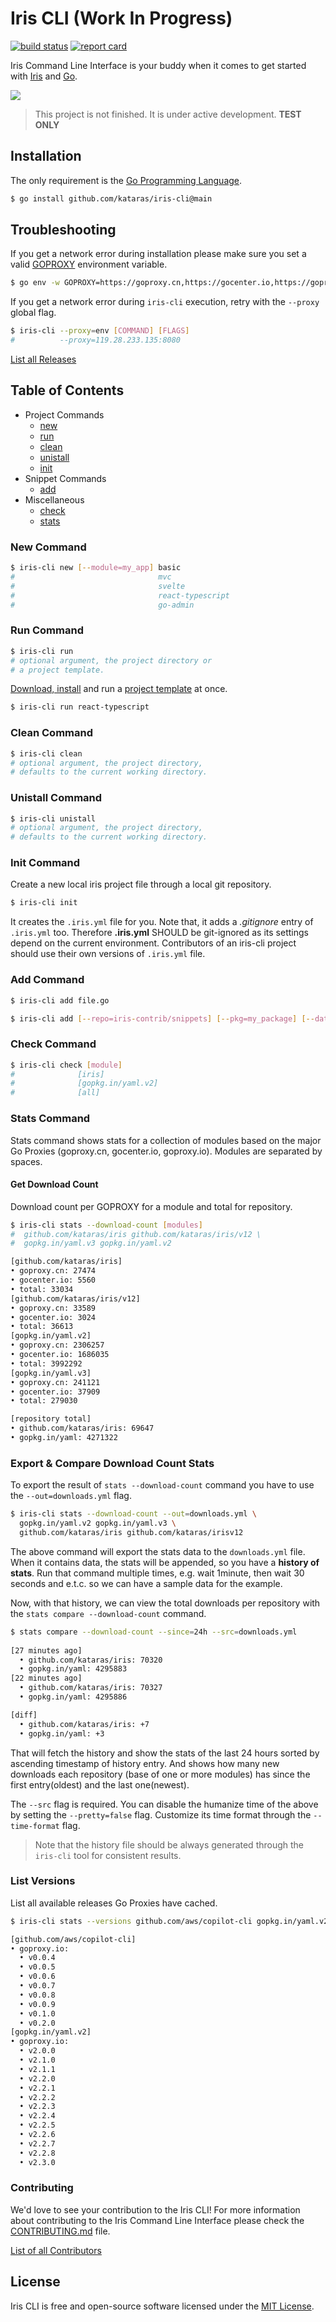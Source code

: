 # Iris CLI (Work In Progress)

[![build status](https://img.shields.io/github/workflow/status/kataras/iris-cli/CI/main?style=for-the-badge)](https://github.com/kataras/iris-cli/actions) [![report card](https://img.shields.io/badge/report%20card-a%2B-ff3333.svg?style=for-the-badge)](https://goreportcard.com/report/github.com/kataras/iris-cli)

Iris Command Line Interface is your buddy when it comes to get started with [Iris](https://github.com/kataras/iris) and [Go](https://golang.org/dl).

![](https://iris-go.com/images/iris-cli-screen.png)

> This project is not finished. It is under active development. **TEST ONLY**

## Installation

The only requirement is the [Go Programming Language](https://golang.org/dl).

```sh
$ go install github.com/kataras/iris-cli@main
```

## Troubleshooting

If you get a network error during installation please make sure you set a valid [GOPROXY](https://github.com/golang/go/wiki/Modules#are-there-always-on-module-repositories-and-enterprise-proxies) environment variable.

```sh
$ go env -w GOPROXY=https://goproxy.cn,https://gocenter.io,https://goproxy.io,direct
```

If you get a network error during `iris-cli` execution, retry with the `--proxy` global flag.

```sh
$ iris-cli --proxy=env [COMMAND] [FLAGS]
#          --proxy=119.28.233.135:8080
```

[List all Releases](https://github.com/kataras/iris-cli/releases)

## Table of Contents

* Project Commands
    * [new](#new-command)
    * [run](#run-command)
    * [clean](#clean-command)
    * [unistall](#unistall-command)
    * [init](#init-command)
* Snippet Commands
    * [add](#add-command)
* Miscellaneous
    * [check](#check-command)
    * [stats](#stats-command)

### New Command

```sh
$ iris-cli new [--module=my_app] basic
#                                mvc
#                                svelte
#                                react-typescript
#                                go-admin
```

### Run Command

```sh
$ iris-cli run
# optional argument, the project directory or
# a project template.
```

[Download, install](#new-command) and run a [project template](registry.yml) at once.

```sh
$ iris-cli run react-typescript
```

### Clean Command

```sh
$ iris-cli clean
# optional argument, the project directory,
# defaults to the current working directory.
```

### Unistall Command

```sh
$ iris-cli unistall
# optional argument, the project directory,
# defaults to the current working directory.
```

### Init Command

Create a new local iris project file through a local git repository.

```sh
$ iris-cli init
```

It creates the `.iris.yml` file for you. Note that, it adds a _.gitignore_ entry of `.iris.yml` too. Therefore **.iris.yml** SHOULD be git-ignored as its settings depend on the current environment. Contributors of an iris-cli project should use their own versions of `.iris.yml` file.

### Add Command

```sh
$ iris-cli add file.go
```

```sh
$ iris-cli add [--repo=iris-contrib/snippets] [--pkg=my_package] [--data=repo.json] [--replace=oldValue=newValue,oldValue2=newValue2] file.go[@version]
```

### Check Command

```sh
$ iris-cli check [module]  
#              [iris]
#              [gopkg.in/yaml.v2]
#              [all]
```

### Stats Command

Stats command shows stats for a collection of modules based on the
major Go Proxies (goproxy.cn, gocenter.io, goproxy.io). Modules are separated by spaces.

#### Get Download Count

Download count per GOPROXY for a module and total for repository.

```sh
$ iris-cli stats --download-count [modules]
#  github.com/kataras/iris github.com/kataras/iris/v12 \
#  gopkg.in/yaml.v3 gopkg.in/yaml.v2

[github.com/kataras/iris]
• goproxy.cn: 27474
• gocenter.io: 5560
• total: 33034
[github.com/kataras/iris/v12]
• goproxy.cn: 33589
• gocenter.io: 3024
• total: 36613
[gopkg.in/yaml.v2]
• goproxy.cn: 2306257
• gocenter.io: 1686035
• total: 3992292
[gopkg.in/yaml.v3]
• goproxy.cn: 241121
• gocenter.io: 37909
• total: 279030

[repository total]
• github.com/kataras/iris: 69647
• gopkg.in/yaml: 4271322
```

### Export & Compare Download Count Stats

To export the result of `stats --download-count` command you have to use the `--out=downloads.yml` flag.

```sh
$ iris-cli stats --download-count --out=downloads.yml \
  gopkg.in/yaml.v2 gopkg.in/yaml.v3 \
  github.com/kataras/iris github.com/kataras/irisv12
```

The above command will export the stats data to the `downloads.yml` file. When it contains data, the stats will be appended, so you have a **history of stats**. Run that command multiple times, e.g. wait 1minute, then wait 30 seconds and e.t.c. so we can have a sample data for the example.

Now, with that history, we can view the total downloads per repository with the `stats compare --download-count` command.

```sh
$ stats compare --download-count --since=24h --src=downloads.yml
          
[27 minutes ago]
  • github.com/kataras/iris: 70320
  • gopkg.in/yaml: 4295883
[22 minutes ago]
  • github.com/kataras/iris: 70327
  • gopkg.in/yaml: 4295886

[diff]
  • github.com/kataras/iris: +7
  • gopkg.in/yaml: +3
```

That will fetch the history and show the stats of the last 24 hours sorted by ascending timestamp of history entry. And shows how many new downloads each repository (base of one or more modules) has since the first entry(oldest) and the last one(newest).

The `--src` flag is required. You can disable the humanize time of the above by setting the `--pretty=false` flag. Customize its time format through the `--time-format` flag.

> Note that the history file should be always generated through the `iris-cli` tool for consistent results.

### List Versions

List all available releases Go Proxies have cached.

```sh
$ iris-cli stats --versions github.com/aws/copilot-cli gopkg.in/yaml.v2

[github.com/aws/copilot-cli]
• goproxy.io:
  • v0.0.4
  • v0.0.5
  • v0.0.6
  • v0.0.7
  • v0.0.8
  • v0.0.9
  • v0.1.0
  • v0.2.0
[gopkg.in/yaml.v2]
• goproxy.io:
  • v2.0.0
  • v2.1.0
  • v2.1.1
  • v2.2.0
  • v2.2.1
  • v2.2.2
  • v2.2.3
  • v2.2.4
  • v2.2.5
  • v2.2.6
  • v2.2.7
  • v2.2.8
  • v2.3.0
```

### Contributing

We'd love to see your contribution to the Iris CLI! For more information about contributing to the Iris Command Line Interface please check the [CONTRIBUTING.md](CONTRIBUTING.md) file.

[List of all Contributors](https://github.com/kataras/iris-cli/graphs/contributors)

## License

Iris CLI is free and open-source software licensed under the [MIT License](LICENSE).
